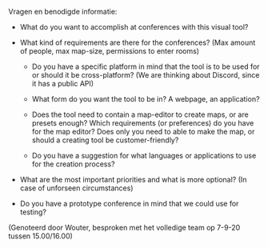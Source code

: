 Vragen en benodigde informatie:

- What do you want to accomplish at conferences with this visual tool?

- What kind of requirements are there for the conferences?
  (Max amount of people, max map-size, permissions to enter rooms)
  
  - Do you have a specific platform in mind that the tool is to be used for or should it be cross-platform?
  (We are thinking about Discord, since it has a public API)

  - What form do you want the tool to be in? A webpage, an application?

  - Does the tool need to contain a map-editor to create maps, or are presets enough?
  Which requirements (or preferences) do you have for the map editor?
  Does only you need to able to make the map, or should a creating tool be customer-friendly?

  - Do you have a suggestion for what languages or applications to use for the creation process?

  
- What are the most important priorities and what is more optional?
  (In case of unforseen circumstances)

- Do you have a prototype conference in mind that we could use for testing?

(Genoteerd door Wouter, besproken met het volledige team op 7-9-20 tussen 15.00/16.00)
